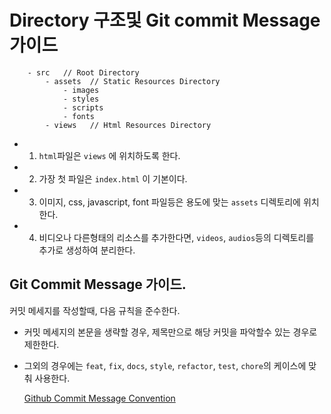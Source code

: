 # Directory 구조및 Git commit Message 가이드

```
    - src   // Root Directory
        - assets  // Static Resources Directory
            - images
            - styles
            - scripts
            - fonts
        - views   // Html Resources Directory

```

- 1. `html`파일은 `views` 에 위치하도록 한다.
- 2. 가장 첫 파일은 `index.html` 이 기본이다.
- 3. 이미지, css, javascript, font 파일등은 용도에 맞는 `assets` 디렉토리에 위치한다.
- 4. 비디오나 다른형태의 리소스를 추가한다면, `videos`, `audios`등의 디렉토리를 추가로 생성하여 분리한다.


## Git Commit Message 가이드.

커밋 메세지를 작성할때, 다음 규칙을 준수한다.

- 커밋 메세지의 본문을 생략할 경우, 제목만으로 해당 커밋을 파악할수 있는 경우로 제한한다.
- 그외의 경우에는 `feat`, `fix`, `docs`, `style`, `refactor`, `test`, `chore`의 케이스에 맞춰 사용한다.

    [Github Commit Message Convention](https://www.conventionalcommits.org/en/v1.0.0/)
